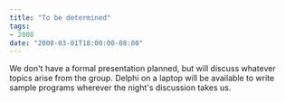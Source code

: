 ```yaml
---
title: "To be determined"
tags:
- 2008
date: "2008-03-01T18:00:00-08:00"
---
```


We don't have a formal presentation planned, but will discuss whatever topics arise from the group.  Delphi on a laptop will be available to write sample programs wherever the night's discussion takes us.
